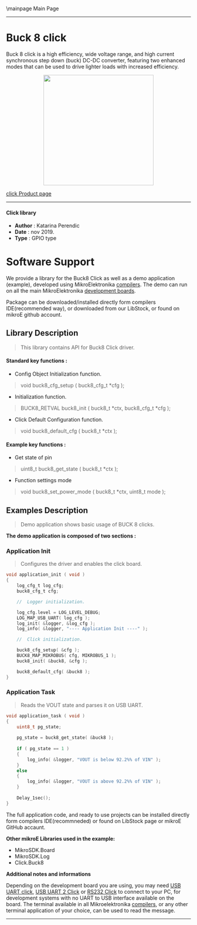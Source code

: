 \mainpage Main Page
  
---
# Buck 8 click

Buck 8 click is a high efficiency, wide voltage range, and high current synchronous step down (buck) DC-DC converter, featuring two enhanced modes that can be used to drive lighter loads with increased efficiency. 

<p align="center">
  <img src="https://download.mikroe.com/images/click_for_ide/buck8_click.png" height=300px>
</p>


[click Product page](<https://www.mikroe.com/buck-8-click>)

---


#### Click library 

- **Author**        : Katarina Perendic
- **Date**          : nov 2019.
- **Type**          : GPIO type


# Software Support

We provide a library for the Buck8 Click 
as well as a demo application (example), developed using MikroElektronika 
[compilers](https://shop.mikroe.com/compilers). 
The demo can run on all the main MikroElektronika [development boards](https://shop.mikroe.com/development-boards).

Package can be downloaded/installed directly form compilers IDE(recommended way), or downloaded from our LibStock, or found on mikroE github account. 

## Library Description

> This library contains API for Buck8 Click driver.

#### Standard key functions :

- Config Object Initialization function.
> void buck8_cfg_setup ( buck8_cfg_t *cfg ); 
 
- Initialization function.
> BUCK8_RETVAL buck8_init ( buck8_t *ctx, buck8_cfg_t *cfg );

- Click Default Configuration function.
> void buck8_default_cfg ( buck8_t *ctx );


#### Example key functions :

- Get state of pin
> uint8_t buck8_get_state ( buck8_t *ctx );
 
- Function settings mode 
> void buck8_set_power_mode ( buck8_t *ctx, uint8_t mode );

## Examples Description

> Demo application shows basic usage of BUCK 8 clicks.

**The demo application is composed of two sections :**

### Application Init 

> Configures the driver and enables the click board.

```c
void application_init ( void )
{
    log_cfg_t log_cfg;
    buck8_cfg_t cfg;

    //  Logger initialization.

    log_cfg.level = LOG_LEVEL_DEBUG;
    LOG_MAP_USB_UART( log_cfg );
    log_init( &logger, &log_cfg );
    log_info( &logger, "---- Application Init ----" );

    //  Click initialization.

    buck8_cfg_setup( &cfg );
    BUCK8_MAP_MIKROBUS( cfg, MIKROBUS_1 );
    buck8_init( &buck8, &cfg );

    buck8_default_cfg( &buck8 );
}
```

### Application Task

> Reads the VOUT state and parses it on USB UART.

```c
void application_task ( void )
{
    uint8_t pg_state;
    
    pg_state = buck8_get_state( &buck8 );
    
    if ( pg_state == 1 )
    {
        log_info( &logger, "VOUT is below 92.2%% of VIN" );
    }
    else
    {
        log_info( &logger, "VOUT is above 92.2%% of VIN" );
    }
    
    Delay_1sec();
}
```

The full application code, and ready to use projects can be  installed directly form compilers IDE(recommneded) or found on LibStock page or mikroE GitHub accaunt.

**Other mikroE Libraries used in the example:** 

- MikroSDK.Board
- MikroSDK.Log
- Click.Buck8

**Additional notes and informations**

Depending on the development board you are using, you may need 
[USB UART click](https://shop.mikroe.com/usb-uart-click), 
[USB UART 2 Click](https://shop.mikroe.com/usb-uart-2-click) or 
[RS232 Click](https://shop.mikroe.com/rs232-click) to connect to your PC, for 
development systems with no UART to USB interface available on the board. The 
terminal available in all Mikroelektronika 
[compilers](https://shop.mikroe.com/compilers), or any other terminal application 
of your choice, can be used to read the message.



---
